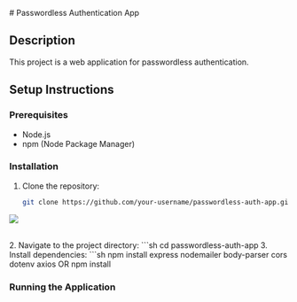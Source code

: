 <p>
  # Passwordless Authentication App

## Description
This project is a web application for passwordless authentication.

## Setup Instructions
### Prerequisites
- Node.js
- npm (Node Package Manager)

### Installation
1. Clone the repository:
   ```sh
   git clone https://github.com/your-username/passwordless-auth-app.git
</p>
<img src="https://user-images.githubusercontent.com/73097560/115834477-dbab4500-a447-11eb-908a-139a6edaec5c.gif"><br><br>

<p>
  2. Navigate to the project directory:
   ```sh
        cd passwordless-auth-app
  3. Install dependencies:
   ```sh
        npm install express nodemailer body-parser cors dotenv axios
                                OR
        npm install

### Running the Application
</p>
